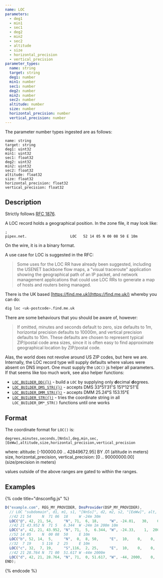 ```yaml
---
name: LOC
parameters:
  - deg1
  - min1
  - sec1
  - deg2
  - min2
  - sec2
  - altitude
  - size
  - horizontal_precision
  - vertical_precision
parameter_types:
  name: string
  target: string
  deg1: number
  min1: number
  sec1: number
  deg2: number
  min2: number
  sec2: number
  altitude: number
  size: number
  horizontal_precision: number
  vertical_precision: number
---
```


The parameter number types ingested are as follows:

```
name: string
target: string
deg1: uint32
min1: uint32
sec1: float32
deg2: uint32
min2: uint32
sec2: float32
altitude: float32
size: float32
horizontal_precision: float32
vertical_precision: float32
```


## Description ##

Strictly follows [RFC 1876](https://datatracker.ietf.org/doc/html/rfc1876).

A LOC record holds a geographical position. In the zone file, it may look like:

```text
;
pipex.net.                    LOC   52 14 05 N 00 08 50 E 10m
```

On the wire, it is in a binary format.

A use case for LOC is suggested in the RFC:

> Some uses for the LOC RR have already been suggested, including the
   USENET backbone flow maps, a "visual traceroute" application showing
   the geographical path of an IP packet, and network management
   applications that could use LOC RRs to generate a map of hosts and
   routers being managed.

There is the UK based [https://find.me.uk](https://find.me.uk/) whereby you can do:

```sh
dig loc <uk-postcode>.find.me.uk
```


There are some behaviours that you should be aware of, however:

> If omitted, minutes and seconds default to zero, size defaults to 1m,
   horizontal precision defaults to 10000m, and vertical precision
   defaults to 10m.  These defaults are chosen to represent typical
   ZIP/postal code area sizes, since it is often easy to find
   approximate geographical location by ZIP/postal code.


Alas, the world does not revolve around US ZIP codes, but here we are. Internally,
the LOC record type will supply defaults where values were absent on DNS import.
One must supply the `LOC()` js helper all parameters. If that seems like too
much work, see also helper functions:

 * [`LOC_BUILDER_DD({})`](LOC_BUILDER_DD.md) - build a `LOC` by supplying only **d**ecimal **d**egrees.
 * [`LOC_BUILDER_DMS_STR({})`](LOC_BUILDER_DMS_STR.md) - accepts DMS 33°51′31″S 151°12′51″E
 * [`LOC_BUILDER_DMM_STR({})`](LOC_BUILDER_DMM_STR.md) - accepts DMM 25.24°S 153.15°E
 * [`LOC_BUILDER_STR({})`](LOC_BUILDER_STR.md) - tries the coordinate string in all `LOC_BUILDER_DM*_STR()` functions until one works

## Format ##

The coordinate format for `LOC()` is:

`degrees,minutes,seconds,[NnSs],deg,min,sec,[EeWw],altitude,size,horizontal_precision,vertical_precision`

where:
 altitude: [-100000.00 .. 42849672.95] BY .01 (altitude in meters)
 size, horizontal_precision, vertical_precision: [0 .. 90000000.00] (size/precision in meters)

values outside of the above ranges are gated to within the ranges.

## Examples ##

{% code title="dnsconfig.js" %}
```javascript
D("example.com", REG_MY_PROVIDER, DnsProvider(DSP_MY_PROVIDER),
  // LOC "subdomain", d1, m1, s1, "[NnSs]", d2, m2, s2, "[EeWw]", alt, siz, hp, vp)
  //42 21 54     N  71 06  18     W -24m 30m
  LOC("@", 42, 21, 54,     "N", 71,  6, 18,     "W", -24.01,   30,    0,  0),
  //42 21 43.952 N  71 5   6.344  W -24m 1m 200m 10m
  LOC("a", 42, 21, 43.952, "N", 71,  5,  6.344, "W", -24.33,    1,  200, 10),
  //52 14 05     N  00 08  50     E 10m
  LOC("b", 52, 14,  5,     "N",  0,  8, 50,     "E",  10,    0,    0,  0),
  //32  7 19     S 116  2  25     E 10m
  LOC("c", 32,  7, 19,     "S",116,  2, 25,     "E",  10,    0,    0,  0),
  //42 21 28.764 N  71 00  51.617 W -44m 2000m
  LOC("d", 42, 21, 28.764, "N", 71,  0, 51.617, "W", -44, 2000,    0,  0),
END);
```
{% endcode %}
